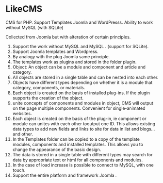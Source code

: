 # LikeCMS
CMS for PHP. Support Templates Joomla and WordPresss. Ability to work without MySQL (with SQLite)

Collected from Joomla but with alteration of certain principles.<br>
1. Support the work without MySQL and MySQL . (support for SQLite).<br>
2. Support Joomla templates and Wordpress.<br>
3. By analogy with the plug Joomla same principle.<br>
4. The templates work as plugins and stored in the folder plugin.<br>
5. Object: An object can be a module and component and article and category.<br>
6. All objects are stored in a single table and can be nested into each other.<br>
7. Objects have different types depending on whether it is a module that category, components, or materials.<br>
8. Each object is created on the basis of installed plug-ins. If the plugin supports the creation of the object.<br>
9. unite concepts of components and modules in object, CMS will output on the page multiple components. Convenient for single-animated websites.<br>
10. Each object is created on the basis of the plug-in, ie component or module can unites with each other tooutput one ID. This allows existing data types to add new fields and links to site for data in list and blogs... and other.<br>
11. In the Templates folder can be copied to a copy of the template modules, components and installed templates. This allows you to change the appearance of the basic design.<br>
12. The data is stored in a single table with different types may search for data by appropriate text or html for all components and modules.<br>
13. In the case of load increase is possible to connect to MySQL, with one touch.<br>
14. Support the entire platform and framework Joomla .<br>
